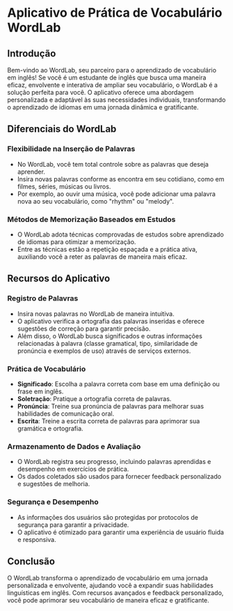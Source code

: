 # Aplicativo de Prática de Vocabulário WordLab

## Introdução

Bem-vindo ao WordLab, seu parceiro para o aprendizado de vocabulário em inglês! Se você é um estudante de inglês que busca uma maneira eficaz, envolvente e interativa de ampliar seu vocabulário, o WordLab é a solução perfeita para você. O aplicativo oferece uma abordagem personalizada e adaptável às suas necessidades individuais, transformando o aprendizado de idiomas em uma jornada dinâmica e gratificante.

## Diferenciais do WordLab

### Flexibilidade na Inserção de Palavras

- No WordLab, você tem total controle sobre as palavras que deseja aprender.
- Insira novas palavras conforme as encontra em seu cotidiano, como em filmes, séries, músicas ou livros.
- Por exemplo, ao ouvir uma música, você pode adicionar uma palavra nova ao seu vocabulário, como "rhythm" ou "melody".

### Métodos de Memorização Baseados em Estudos

- O WordLab adota técnicas comprovadas de estudos sobre aprendizado de idiomas para otimizar a memorização.
- Entre as técnicas estão a repetição espaçada e a prática ativa, auxiliando você a reter as palavras de maneira mais eficaz.

## Recursos do Aplicativo

### Registro de Palavras

- Insira novas palavras no WordLab de maneira intuitiva.
- O aplicativo verifica a ortografia das palavras inseridas e oferece sugestões de correção para garantir precisão.
- Além disso, o WordLab busca significados e outras informações relacionadas à palavra (classe gramatical, tipo, similaridade de pronúncia e exemplos de uso) através de serviços externos.

### Prática de Vocabulário

- **Significado**: Escolha a palavra correta com base em uma definição ou frase em inglês.
- **Soletração**: Pratique a ortografia correta de palavras.
- **Pronúncia**: Treine sua pronúncia de palavras para melhorar suas habilidades de comunicação oral.
- **Escrita**: Treine a escrita correta de palavras para aprimorar sua gramática e ortografia.

### Armazenamento de Dados e Avaliação

- O WordLab registra seu progresso, incluindo palavras aprendidas e desempenho em exercícios de prática.
- Os dados coletados são usados para fornecer feedback personalizado e sugestões de melhoria.

### Segurança e Desempenho

- As informações dos usuários são protegidas por protocolos de segurança para garantir a privacidade.
- O aplicativo é otimizado para garantir uma experiência de usuário fluida e responsiva.

## Conclusão

O WordLab transforma o aprendizado de vocabulário em uma jornada personalizada e envolvente, ajudando você a expandir suas habilidades linguísticas em inglês. Com recursos avançados e feedback personalizado, você pode aprimorar seu vocabulário de maneira eficaz e gratificante.